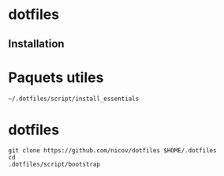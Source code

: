 dotfiles
========

## Installation

# Paquets utiles

```
~/.dotfiles/script/install_essentials
```

# dotfiles

```
git clone https://github.com/nicov/dotfiles $HOME/.dotfiles
cd
.dotfiles/script/bootstrap
```
